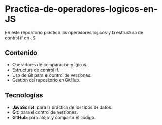 # Practica-de-operadores-logicos-en-JS
En este repositorio practico los operadores logicos y la estructura de control if en JS

## Contenido
- Operadores de comparacion y lgicos.
- Estructura de control if.
- Uso de Git para el control de versiones.
- Gestión del repositorio en GitHub.

## Tecnologías
- **JavaScript**: para la práctica de los tipos de datos.
- **Git**: para el control de versiones.
- **GitHub**: para alojar y compartir el código.